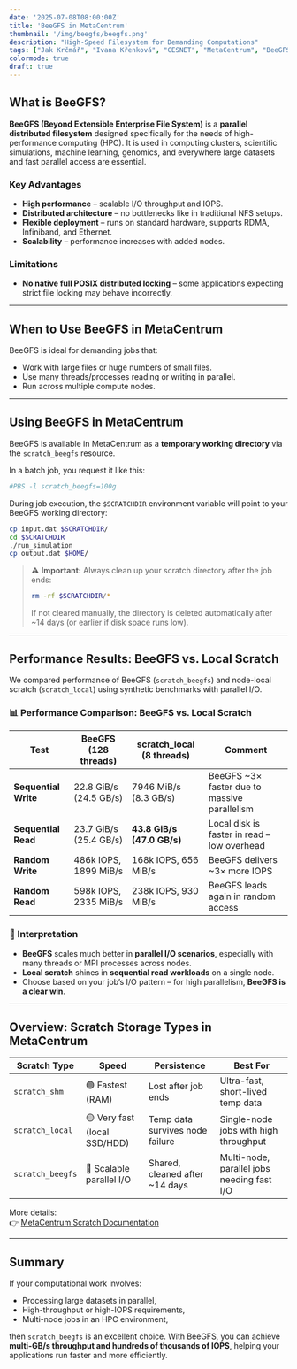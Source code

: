 ```yaml
---
date: '2025-07-08T08:00:00Z'
title: 'BeeGFS in MetaCentrum'
thumbnail: '/img/beegfs/beegfs.png'
description: "High-Speed Filesystem for Demanding Computations"
tags: ["Jak Krčmář", "Ivana Křenková", "CESNET", "MetaCentrum", "BeeGFS"]
colormode: true
draft: true
---
```




## What is BeeGFS?

**BeeGFS (Beyond Extensible Enterprise File System)** is a **parallel distributed filesystem** designed specifically for the needs of high-performance computing (HPC). It is used in computing clusters, scientific simulations, machine learning, genomics, and everywhere large datasets and fast parallel access are essential.

### Key Advantages

- **High performance** – scalable I/O throughput and IOPS.
- **Distributed architecture** – no bottlenecks like in traditional NFS setups.
- **Flexible deployment** – runs on standard hardware, supports RDMA, Infiniband, and Ethernet.
- **Scalability** – performance increases with added nodes.

### Limitations

- **No native full POSIX distributed locking** – some applications expecting strict file locking may behave incorrectly.

---

## When to Use BeeGFS in MetaCentrum

BeeGFS is ideal for demanding jobs that:

- Work with large files or huge numbers of small files.
- Use many threads/processes reading or writing in parallel.
- Run across multiple compute nodes.

---

## Using BeeGFS in MetaCentrum

BeeGFS is available in MetaCentrum as a **temporary working directory** via the `scratch_beegfs` resource.

In a batch job, you request it like this:

```bash
#PBS -l scratch_beegfs=100g
```

During job execution, the `$SCRATCHDIR` environment variable will point to your BeeGFS working directory:

```bash
cp input.dat $SCRATCHDIR/
cd $SCRATCHDIR
./run_simulation
cp output.dat $HOME/
```

> ⚠️ **Important:** Always clean up your scratch directory after the job ends:
>
> ```bash
> rm -rf $SCRATCHDIR/*
> ```
>
> If not cleared manually, the directory is deleted automatically after \~14 days (or earlier if disk space runs low).

---

## Performance Results: BeeGFS vs. Local Scratch

We compared performance of BeeGFS (`scratch_beegfs`) and node-local scratch (`scratch_local`) using synthetic benchmarks with parallel I/O.

### 📊 Performance Comparison: BeeGFS vs. Local Scratch

| Test                 | BeeGFS (128 threads)   | scratch\_local (8 threads) | Comment                                       |
| -------------------- | ---------------------- | -------------------------- | --------------------------------------------- |
| **Sequential Write** | 22.8 GiB/s (24.5 GB/s) | 7946 MiB/s (8.3 GB/s)      | BeeGFS \~3× faster due to massive parallelism |
| **Sequential Read**  | 23.7 GiB/s (25.4 GB/s) | **43.8 GiB/s (47.0 GB/s)** | Local disk is faster in read – low overhead   |
| **Random Write**     | 486k IOPS, 1899 MiB/s  | 168k IOPS, 656 MiB/s       | BeeGFS delivers \~3× more IOPS                |
| **Random Read**      | 598k IOPS, 2335 MiB/s  | 238k IOPS, 930 MiB/s       | BeeGFS leads again in random access           |

### 📝 Interpretation

- **BeeGFS** scales much better in **parallel I/O scenarios**, especially with many threads or MPI processes across nodes.
- **Local scratch** shines in **sequential read workloads** on a single node.
- Choose based on your job’s I/O pattern – for high parallelism, **BeeGFS is a clear win**.

---

## Overview: Scratch Storage Types in MetaCentrum

| Scratch Type     | Speed                        | Persistence                     | Best For                                   |
| ---------------- | ---------------------------- | ------------------------------- | ------------------------------------------ |
| `scratch_shm`    | 🟢 Fastest (RAM)             | Lost after job ends             | Ultra-fast, short-lived temp data          |
| `scratch_local`  | 🟡 Very fast (local SSD/HDD) | Temp data survives node failure | Single-node jobs with high throughput      |
| `scratch_beegfs` | 🔵 Scalable parallel I/O     | Shared, cleaned after \~14 days | Multi-node, parallel jobs needing fast I/O |

More details:\
👉 [MetaCentrum Scratch Documentation](https://docs.metacentrum.cz/en/docs/computing/resources/resources#scratch-directory)

---

## Summary

If your computational work involves:

- Processing large datasets in parallel,
- High-throughput or high-IOPS requirements,
- Multi-node jobs in an HPC environment,

then `scratch_beegfs` is an excellent choice. With BeeGFS, you can achieve **multi-GB/s throughput and hundreds of thousands of IOPS**, helping your applications run faster and more efficiently.

